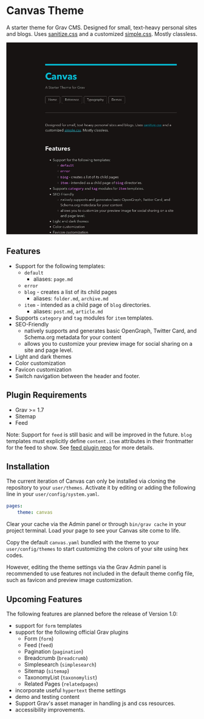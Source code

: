 # Canvas Theme

A starter theme for Grav CMS. Designed for small, text-heavy personal sites and blogs. Uses [sanitize.css](https://csstools.github.io/sanitize.css/) and a customized [simple.css](https://simplecss.org/). Mostly classless.

![Canvas Screenshot](screenshot.jpg)

## Features

- Support for the following templates:
	+ `default`
		* aliases: `page.md`
	+ `error`
	+ `blog` - creates a list of its child pages
		* aliases: `folder.md`, `archive.md`
	+ `item` - intended as a child page of `blog` directories.
		* aliases: `post.md`, `article.md`
- Supports `category` and `tag` modules for `item` templates.
- SEO-Friendly
	+ natively supports and generates basic OpenGraph, Twitter Card, and Schema.org metadata for your content
	+ allows you to customize your preview image for social sharing on a site and page level.
- Light and dark themes
- Color customization
- Favicon customization
- Switch navigation between the header and footer.

## Plugin Requirements

- Grav >= 1.7
- Sitemap
- Feed

Note: Support for `feed` is still basic and will be improved in the future. `blog` templates must explicitly define `content.item` attributes in their frontmatter for the feed to show. See [feed plugin repo](https://github.com/getgrav/grav-plugin-feed) for more details.

## Installation

The current iteration of Canvas can only be installed via cloning the repository to your `user/themes`. Activate it by editing or adding the following line in your `user/config/system.yaml`.

```yaml
pages:
    theme: canvas
```

Clear your cache via the Admin panel or through `bin/grav cache` in your project terminal. Load your page to see your Canvas site come to life.

Copy the default `canvas.yaml` bundled with the theme to your `user/config/themes` to start customizing the colors of your site using hex codes.

However, editing the theme settings via the Grav Admin panel is recommended to use features not included in the default theme config file, such as favicon and preview image customization.

## Upcoming Features

The following features are planned before the release of Version 1.0:

- support for `form` templates
- support for the following official Grav plugins
    * Form (`form`)
    * Feed (`feed`)
    * Pagination (`pagination`)
    * Breadcrumb (`breadcrumb`)
    * Simplesearch (`simplesearch`)
    * Sitemap (`sitemap`)
    * TaxonomyList (`taxonomylist`)
    * Related Pages (`relatedpages`) 
- incorporate useful `hypertext` theme settings
- demo and testing content
- Support Grav's asset manager in handling js and css resources.
- accessibility improvements.